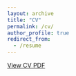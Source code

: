 ```yaml
---
layout: archive
title: "CV"
permalink: /cv/
author_profile: true
redirect_from:
  - /resume
---
```


[View CV PDF](https://github.com/salvapineda/website/blob/main/CV.pdf)
